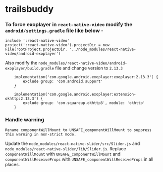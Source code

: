 # trailsbuddy

### To force exoplayer in `react-native-video` modify the `android/settings.gradle` file like below -

```
include ':react-native-video'
project(':react-native-video').projectDir = new File(rootProject.projectDir, '../node_modules/react-native-video/android-exoplayer')
```

Also modify the `node_modules/react-native-video/android-exoplayer/build.gradle` file and change version to `2.13.3`

```
    implementation('com.google.android.exoplayer:exoplayer:2.13.3') {
        exclude group: 'com.android.support'
    }

    implementation('com.google.android.exoplayer:extension-okhttp:2.13.3') {
        exclude group: 'com.squareup.okhttp3', module: 'okhttp'
    }
```

### Handle warning

`Rename componentWillMount to UNSAFE_componentWillMount to suppress this warning in non-strict mode.`

Update the `node_modules/react-native-slider/src/Slider.js` and `node_modules/react-native-slider/lib/Slider.js`. Replace `componentWillMount` with `UNSAFE_componentWillMount` and `componentWillReceiveProps` with `UNSAFE_componentWillReceiveProps` in all places.
